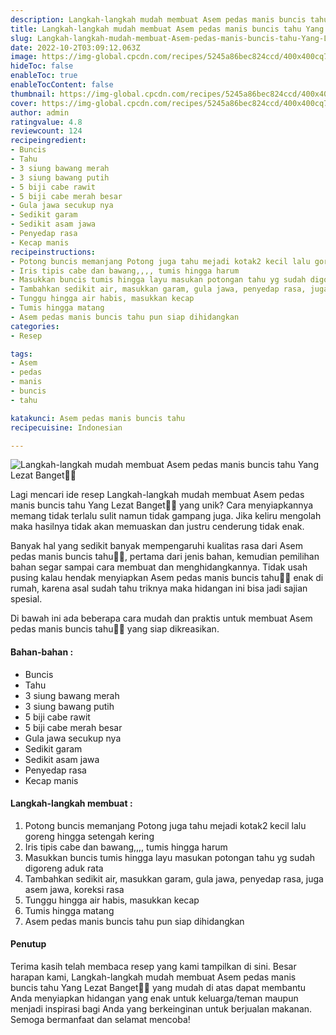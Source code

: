 ```yaml
---
description: Langkah-langkah mudah membuat Asem pedas manis buncis tahu Yang Lezat Banget"
title: Langkah-langkah mudah membuat Asem pedas manis buncis tahu Yang Lezat Banget
slug: Langkah-langkah-mudah-membuat-Asem-pedas-manis-buncis-tahu-Yang-Lezat-Banget
date: 2022-10-2T03:09:12.063Z
image: https://img-global.cpcdn.com/recipes/5245a86bec824ccd/400x400cq70/photo.jpg
hideToc: false
enableToc: true
enableTocContent: false
thumbnail: https://img-global.cpcdn.com/recipes/5245a86bec824ccd/400x400cq70/photo.jpg
cover: https://img-global.cpcdn.com/recipes/5245a86bec824ccd/400x400cq70/photo.jpg
author: admin
ratingvalue: 4.8
reviewcount: 124
recipeingredient:
- Buncis
- Tahu
- 3 siung bawang merah
- 3 siung bawang putih
- 5 biji cabe rawit
- 5 biji cabe merah besar
- Gula jawa secukup nya
- Sedikit garam
- Sedikit asam jawa
- Penyedap rasa
- Kecap manis
recipeinstructions:
- Potong buncis memanjang Potong juga tahu mejadi kotak2 kecil lalu goreng hingga setengah kering
- Iris tipis cabe dan bawang,,,, tumis hingga harum
- Masukkan buncis tumis hingga layu masukan potongan tahu yg sudah digoreng aduk rata
- Tambahkan sedikit air, masukkan garam, gula jawa, penyedap rasa, juga asem jawa, koreksi rasa
- Tunggu hingga air habis, masukkan kecap
- Tumis hingga matang
- Asem pedas manis buncis tahu pun siap dihidangkan
categories:
- Resep

tags:
- Asem
- pedas
- manis
- buncis
- tahu

katakunci: Asem pedas manis buncis tahu
recipecuisine: Indonesian

---
```


![Langkah-langkah mudah membuat Asem pedas manis buncis tahu Yang Lezat Banget👩‍🍳](https://img-global.cpcdn.com/recipes/5245a86bec824ccd/400x400cq70/photo.jpg)

Lagi mencari ide resep Langkah-langkah mudah membuat Asem pedas manis buncis tahu Yang Lezat Banget👩‍🍳 yang unik? Cara menyiapkannya memang tidak terlalu sulit namun tidak gampang juga. Jika keliru mengolah maka hasilnya tidak akan memuaskan dan justru cenderung tidak enak.

Banyak hal yang sedikit banyak mempengaruhi kualitas rasa dari Asem pedas manis buncis tahu👩‍🍳, pertama dari jenis bahan, kemudian pemilihan bahan segar sampai cara membuat dan menghidangkannya. Tidak usah pusing kalau hendak menyiapkan Asem pedas manis buncis tahu👩‍🍳 enak di rumah, karena asal sudah tahu triknya maka hidangan ini bisa jadi sajian spesial.

Di bawah ini ada beberapa cara mudah dan praktis untuk membuat Asem pedas manis buncis tahu👩‍🍳 yang siap dikreasikan.

<!--inarticleads1-->

#### Bahan-bahan :

- Buncis
- Tahu
- 3 siung bawang merah
- 3 siung bawang putih
- 5 biji cabe rawit
- 5 biji cabe merah besar
- Gula jawa secukup nya
- Sedikit garam
- Sedikit asam jawa
- Penyedap rasa
- Kecap manis

<!--inarticleads2-->

#### Langkah-langkah membuat :

1. Potong buncis memanjang Potong juga tahu mejadi kotak2 kecil lalu goreng hingga setengah kering
1. Iris tipis cabe dan bawang,,,, tumis hingga harum
1. Masukkan buncis tumis hingga layu masukan potongan tahu yg sudah digoreng aduk rata
1. Tambahkan sedikit air, masukkan garam, gula jawa, penyedap rasa, juga asem jawa, koreksi rasa
1. Tunggu hingga air habis, masukkan kecap
1. Tumis hingga matang
1. Asem pedas manis buncis tahu pun siap dihidangkan

#### Penutup

Terima kasih telah membaca resep yang kami tampilkan di sini. Besar harapan kami, Langkah-langkah mudah membuat Asem pedas manis buncis tahu Yang Lezat Banget👩‍🍳 yang mudah di atas dapat membantu Anda menyiapkan hidangan yang enak untuk keluarga/teman maupun menjadi inspirasi bagi Anda yang berkeinginan untuk berjualan makanan. Semoga bermanfaat dan selamat mencoba!